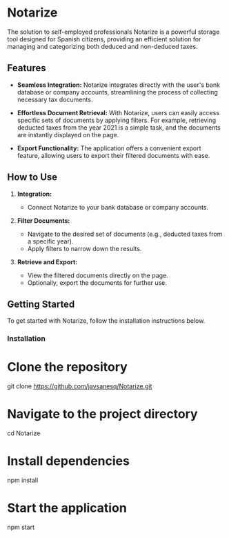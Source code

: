 # Notarize
The solution to self-employed professionals
Notarize is a powerful storage tool designed for Spanish citizens, providing an efficient solution for managing and categorizing both deduced and non-deduced taxes.

## Features

- **Seamless Integration:** Notarize integrates directly with the user's bank database or company accounts, streamlining the process of collecting necessary tax documents.

- **Effortless Document Retrieval:** With Notarize, users can easily access specific sets of documents by applying filters. For example, retrieving deducted taxes from the year 2021 is a simple task, and the documents are instantly displayed on the page.

- **Export Functionality:** The application offers a convenient export feature, allowing users to export their filtered documents with ease.

## How to Use

1. **Integration:**
   - Connect Notarize to your bank database or company accounts.

2. **Filter Documents:**
   - Navigate to the desired set of documents (e.g., deducted taxes from a specific year).
   - Apply filters to narrow down the results.

3. **Retrieve and Export:**
   - View the filtered documents directly on the page.
   - Optionally, export the documents for further use.

## Getting Started

To get started with Notarize, follow the installation instructions below.

### Installation

# Clone the repository
git clone https://github.com/javsanesq/Notarize.git

# Navigate to the project directory
cd Notarize

# Install dependencies
npm install

# Start the application
npm start


